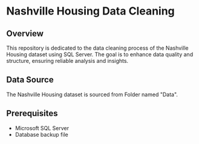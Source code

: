 # Nashville Housing Data Cleaning

## Overview
This repository is dedicated to the data cleaning process of the Nashville Housing dataset using SQL Server. The goal is to enhance data quality and structure, ensuring reliable analysis and insights.

## Data Source
The Nashville Housing dataset is sourced from Folder named "Data".

## Prerequisites
- Microsoft SQL Server
- Database backup file
